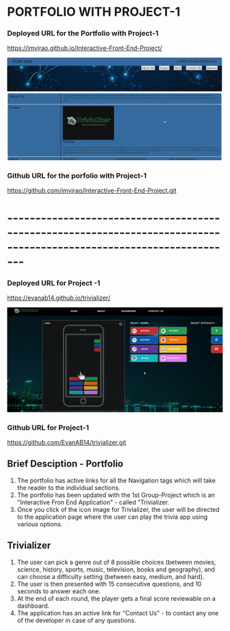 # PORTFOLIO WITH PROJECT-1

### Deployed URL for the Portfolio with Project-1
https://imvjrao.github.io/Interactive-Front-End-Project/

![](./Images/Portfolio-screenshot.png)

### Github URL for the porfolio with Project-1
https://github.com/imvjrao/Interactive-Front-End-Project.git

# ---------------------------------------------------------------------------------------------------------------------

### Deployed URL for Project -1
https://evanab14.github.io/trivializer/


![](./Images/trivializer-screenshot.png)



### Github URL for Project-1
https://github.com/EvanAB14/trivializer.git





## Brief Desciption - Portfolio
1. The portfolio has active links for all the Navigation tags which will take the reader to the individual sections.
2. The portfolio has been updated with the 1st Group-Project which is an "Interactive Fron End Application" - called "Trivializer.
3. Once you click of the icon image for Trivializer, the user will be directed to the application page where the user can play the trivia app using various options.

## Trivializer
1. The user can pick a genre out of 8 possible choices (between movies, science, history, sports, music, television, books and geography), and can choose a difficulty setting (between easy, medium, and hard).
2. The user is then presented with 15 consecutive questions, and 10 seconds to answer each one.
3. At the end of each round, the player gets a final score reviewable on a dashboard.
4. The application has an active link for "Contact Us" - to contact any one of the developer in case of any questions.


